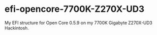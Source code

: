 # efi-opencore-7700K-Z270X-UD3
My EFI structure for Open Core 0.5.9  on my 7700K Gigabyte Z270X-UD3 Hackintosh. 
